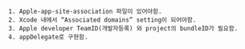     1. Apple-app-site-association 파일이 있어야함.
    2. Xcode 내에서 “Associated domains” setting이 되어야함.
    3. Apple developer TeamID(개발자등록) 와 project의 bundleID가 필요함.
    4. appDelegate로 구현함.
